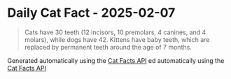 # Daily Cat Fact - 2025-02-07

> Cats have 30 teeth (12 incisors, 10 premolars, 4 canines, and 4 molars), while dogs have 42. Kittens have baby teeth, which are replaced by permanent teeth around the age of 7 months.

Generated automatically using the [Cat Facts API](https://catfact.ninja)
ed automatically using the [Cat Facts API](https://catfact.ninja)
